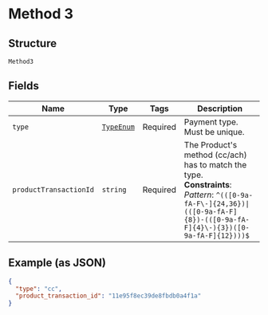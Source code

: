 
# Method 3

## Structure

`Method3`

## Fields

| Name | Type | Tags | Description |
|  --- | --- | --- | --- |
| `type` | [`TypeEnum`](../../doc/models/type-enum.md) | Required | Payment type. Must be unique. |
| `productTransactionId` | `string` | Required | The Product's method (cc/ach) has to match the type.<br>**Constraints**: *Pattern*: `^(([0-9a-fA-F\-]{24,36})\|(([0-9a-fA-F]{8})-(([0-9a-fA-F]{4}\-){3})([0-9a-fA-F]{12})))$` |

## Example (as JSON)

```json
{
  "type": "cc",
  "product_transaction_id": "11e95f8ec39de8fbdb0a4f1a"
}
```


